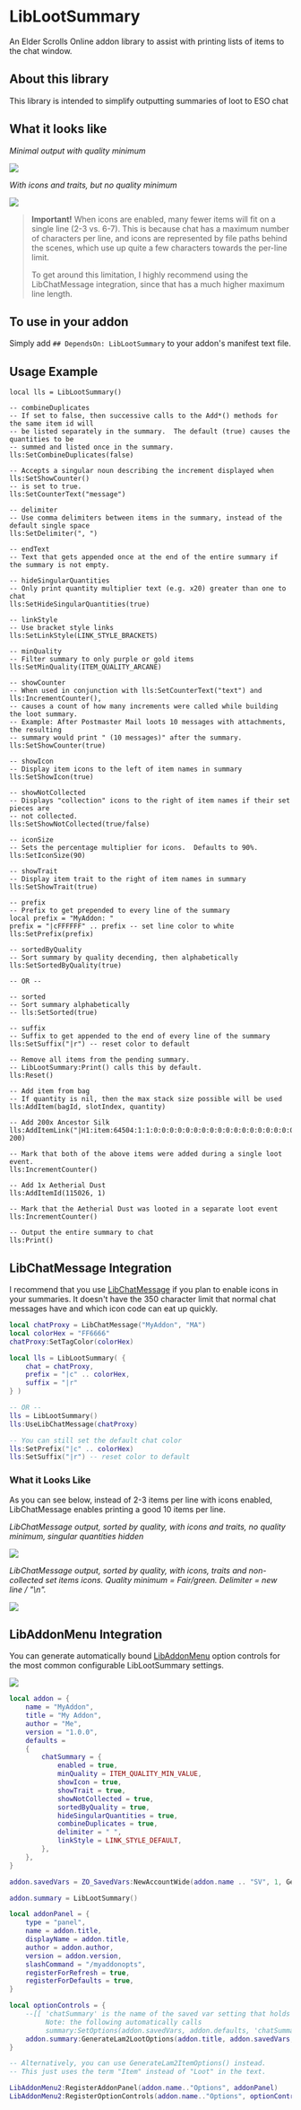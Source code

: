 # LibLootSummary
An Elder Scrolls Online addon library to assist with printing lists of items to the chat window.

## About this library

This library is intended to simplify outputting summaries of loot to ESO chat

## What it looks like

*Minimal output with quality minimum*

![](https://i.imgur.com/yXTQWDo.png)

*With icons and traits, but no quality minimum*

![](https://i.imgur.com/2T74WDi.png)

> **Important!**
> When icons are enabled, many fewer items will fit on a single line (2-3 vs. 6-7). 
> This is because chat has a maximum number of characters per line, and icons are represented by file paths behind the scenes, which use up quite a few characters towards the per-line limit.
>
> To get around this limitation, I highly recommend using the LibChatMessage integration, since that has a much higher maximum line length.

## To use in your addon
Simply add `## DependsOn: LibLootSummary` to your addon's manifest text file.

## Usage Example

```
local lls = LibLootSummary()

-- combineDuplicates
-- If set to false, then successive calls to the Add*() methods for the same item id will
-- be listed separately in the summary.  The default (true) causes the quantities to be
-- summed and listed once in the summary.
lls:SetCombineDuplicates(false)

-- Accepts a singular noun describing the increment displayed when lls:SetShowCounter() 
-- is set to true.
lls:SetCounterText("message")

-- delimiter
-- Use comma delimiters between items in the summary, instead of the default single space
lls:SetDelimiter(", ")

-- endText
-- Text that gets appended once at the end of the entire summary if the summary is not empty.

-- hideSingularQuantities
-- Only print quantity multiplier text (e.g. x20) greater than one to chat
lls:SetHideSingularQuantities(true)

-- linkStyle
-- Use bracket style links
lls:SetLinkStyle(LINK_STYLE_BRACKETS)

-- minQuality
-- Filter summary to only purple or gold items
lls:SetMinQuality(ITEM_QUALITY_ARCANE)

-- showCounter
-- When used in conjunction with lls:SetCounterText("text") and lls:IncrementCounter(),
-- causes a count of how many increments were called while building the loot summary.
-- Example: After Postmaster Mail loots 10 messages with attachments, the resulting 
-- summary would print " (10 messages)" after the summary.
lls:SetShowCounter(true)

-- showIcon
-- Display item icons to the left of item names in summary
lls:SetShowIcon(true)

-- showNotCollected
-- Displays "collection" icons to the right of item names if their set pieces are 
-- not collected.
lls:SetShowNotCollected(true/false)

-- iconSize
-- Sets the percentage multiplier for icons.  Defaults to 90%.
lls:SetIconSize(90)

-- showTrait
-- Display item trait to the right of item names in summary
lls:SetShowTrait(true)

-- prefix
-- Prefix to get prepended to every line of the summary
local prefix = "MyAddon: "
prefix = "|cFFFFFF" .. prefix -- set line color to white
lls:SetPrefix(prefix)

-- sortedByQuality
-- Sort summary by quality decending, then alphabetically
lls:SetSortedByQuality(true)

-- OR --

-- sorted
-- Sort summary alphabetically
-- lls:SetSorted(true)

-- suffix
-- Suffix to get appended to the end of every line of the summary
lls:SetSuffix("|r") -- reset color to default

-- Remove all items from the pending summary.
-- LibLootSummary:Print() calls this by default.
lls:Reset()

-- Add item from bag
-- If quantity is nil, then the max stack size possible will be used
lls:AddItem(bagId, slotIndex, quantity)

-- Add 200x Ancestor Silk
lls:AddItemLink("|H1:item:64504:1:1:0:0:0:0:0:0:0:0:0:0:0:0:0:0:0:0:0:0|h|h", 200)

-- Mark that both of the above items were added during a single loot event.
lls:IncrementCounter()

-- Add 1x Aetherial Dust
lls:AddItemId(115026, 1)

-- Mark that the Aetherial Dust was looted in a separate loot event
lls:IncrementCounter()

-- Output the entire summary to chat
lls:Print()
```

## LibChatMessage Integration

I recommend that you use [LibChatMessage](https://www.esoui.com/downloads/info2382-LibChatMessage.html) if you plan to enable icons in your summaries.  It doesn't have the 350 character limit that normal chat messages have and which icon code can eat up quickly.

```lua
local chatProxy = LibChatMessage("MyAddon", "MA")
local colorHex = "FF6666"
chatProxy:SetTagColor(colorHex)

local lls = LibLootSummary( {
    chat = chatProxy,
    prefix = "|c" .. colorHex,
    suffix = "|r"
} )

-- OR --
lls = LibLootSummary()
lls:UseLibChatMessage(chatProxy)

-- You can still set the default chat color
lls:SetPrefix("|c" .. colorHex)
lls:SetSuffix("|r") -- reset color to default
```

### What it Looks Like

As you can see below, instead of 2-3 items per line with icons enabled, LibChatMessage enables printing a good 10 items per line.

*LibChatMessage output, sorted by quality, with icons and traits, no quality minimum, singular quantities hidden*

![](https://i.imgur.com/oPK0jpt.png)

*LibChatMessage output, sorted by quality, with icons, traits and non-collected set items icons.  Quality minimum = Fair/green.  Delimiter = new line / "\n".*

![](https://i.imgur.com/tFznij7.png)

## LibAddonMenu Integration

You can generate automatically bound [LibAddonMenu](https://www.esoui.com/downloads/info7-LibAddonMenu.html) option controls for the most common configurable LibLootSummary settings.

![](https://i.imgur.com/qB0b3vP.png)

```lua
local addon = {
    name = "MyAddon",
    title = "My Addon",
    author = "Me",
    version = "1.0.0",
    defaults = 
    {
        chatSummary = {
            enabled = true,
            minQuality = ITEM_QUALITY_MIN_VALUE,
            showIcon = true,
            showTrait = true,
            showNotCollected = true,
            sortedByQuality = true,
            hideSingularQuantities = true,
            combineDuplicates = true,
            delimiter = " ",
            linkStyle = LINK_STYLE_DEFAULT,
        },
    },
}

addon.savedVars = ZO_SavedVars:NewAccountWide(addon.name .. "SV", 1, GetWorldName(), addon.defaults)

addon.summary = LibLootSummary()

local addonPanel = {
    type = "panel",
    name = addon.title,
    displayName = addon.title,
    author = addon.author,
    version = addon.version,
    slashCommand = "/myaddonopts",
    registerForRefresh = true,
    registerForDefaults = true,
}

local optionControls = {
    --[[ 'chatSummary' is the name of the saved var setting that holds all chat options
         Note: the following automatically calls 
         summary:SetOptions(addon.savedVars, addon.defaults, 'chatSummary') ]]
    addon.summary:GenerateLam2LootOptions(addon.title, addon.savedVars, addon.defaults, 'chatSummary'),
}

-- Alternatively, you can use GenerateLam2ItemOptions() instead.
-- This just uses the term "Item" instead of "Loot" in the text.

LibAddonMenu2:RegisterAddonPanel(addon.name.."Options", addonPanel)
LibAddonMenu2:RegisterOptionControls(addon.name.."Options", optionControls)
```

